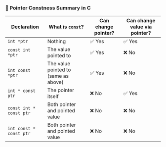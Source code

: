 ### 🧵 Pointer Constness Summary in C

| Declaration                | What is `const`?               | Can change pointer? | Can change value via pointer? |
|----------------------------|--------------------------------|---------------------|-------------------------------|
| `int *ptr`                 | Nothing                        | ✅ Yes              | ✅ Yes                        |
| `const int *ptr`           | The value pointed to           | ✅ Yes              | ❌ No                         |
| `int const *ptr`           | The value pointed to (same as above) | ✅ Yes        | ❌ No                         |
| `int * const ptr`          | The pointer itself             | ❌ No               | ✅ Yes                        |
| `const int * const ptr`    | Both pointer and pointed value | ❌ No               | ❌ No                         |
| `int const * const ptr`    | Both pointer and pointed value | ❌ No               | ❌ No                         |

